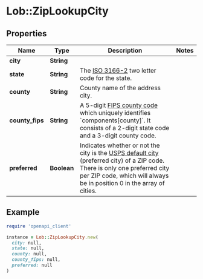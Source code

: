 # Lob::ZipLookupCity

## Properties

| Name | Type | Description | Notes |
| ---- | ---- | ----------- | ----- |
| **city** | **String** |  |  |
| **state** | **String** | The [ISO 3166-2](https://en.wikipedia.org/wiki/ISO_3166-2) two letter code for the state.  |  |
| **county** | **String** | County name of the address city. |  |
| **county_fips** | **String** | A 5-digit [FIPS county code](https://en.wikipedia.org/wiki/FIPS_county_code) which uniquely identifies &#x60;components[county]&#x60;. It consists of a 2-digit state code and a 3-digit county code.  |  |
| **preferred** | **Boolean** | Indicates whether or not the city is the [USPS default city](https://en.wikipedia.org/wiki/ZIP_Code#ZIP_Codes_and_previous_zoning_lines) (preferred city) of a ZIP code. There is only one preferred city per ZIP code, which will always be in position 0 in the array of cities.  |  |

## Example

```ruby
require 'openapi_client'

instance = Lob::ZipLookupCity.new(
  city: null,
  state: null,
  county: null,
  county_fips: null,
  preferred: null
)
```

